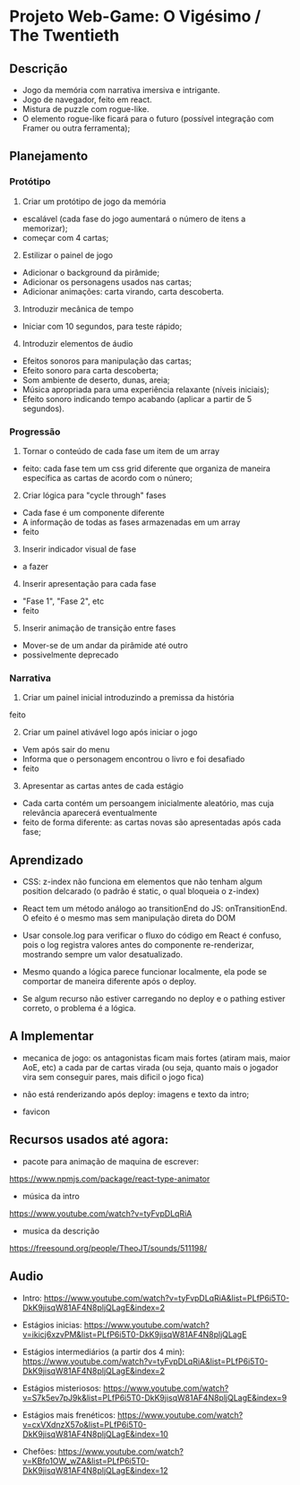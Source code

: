 # Projeto Web-Game: O Vigésimo / The Twentieth

## Descrição

- Jogo da memória com narrativa imersiva e intrigante.
- Jogo de navegador, feito em react.
- Mistura de puzzle com rogue-like.
- O elemento rogue-like ficará para o futuro (possível integração com Framer ou outra ferramenta);

## Planejamento

### Protótipo

1) Criar um protótipo de jogo da memória
- escalável (cada fase do jogo aumentará o número de itens a memorizar);
- começar com 4 cartas;

2) Estilizar o painel de jogo
- Adicionar o background da pirâmide;
- Adicionar os personagens usados nas cartas;
- Adicionar animações: carta virando, carta descoberta.

3) Introduzir mecânica de tempo
- Iniciar com 10 segundos, para teste rápido;

4) Introduzir elementos de áudio
- Efeitos sonoros para manipulação das cartas;
- Efeito sonoro para carta descoberta;
- Som ambiente de deserto, dunas, areia;
- Música apropriada para uma experiência relaxante (níveis iniciais);
- Efeito sonoro indicando tempo acabando (aplicar a partir de 5 segundos).

### Progressão

1) Tornar o conteúdo de cada fase um item de um array
- feito: cada fase tem um css grid diferente que organiza de maneira específica as cartas de acordo com o núnero;

2) Criar lógica para "cycle through" fases
- Cada fase é um componente diferente
- A informação de todas as fases armazenadas em um array
- feito

3) Inserir indicador visual de fase
- a fazer

4) Inserir apresentação para cada fase
- "Fase 1", "Fase 2", etc
- feito

5) Inserir animação de transição entre fases
- Mover-se de um andar da pirâmide até outro
- possivelmente deprecado

### Narrativa

1) Criar um painel inicial introduzindo a premissa da história

feito

2) Criar um painel ativável logo após iniciar o jogo
- Vem após sair do menu
- Informa que o personagem encontrou o livro e foi desafiado
- feito

3) Apresentar as cartas antes de cada estágio
- Cada carta contém um persoangem inicialmente aleatório, mas cuja relevância aparecerá eventualmente
- feito de forma diferente: as cartas novas são apresentadas após cada fase;

## Aprendizado

* CSS: z-index não funciona em elementos que não tenham algum position delcarado (o padrão é static, o qual bloqueia o z-index)

* React tem um método análogo ao transitionEnd do JS: onTransitionEnd. O efeito é o mesmo mas sem manipulação direta do DOM

* Usar console.log para verificar o fluxo do código em React é confuso, pois o log registra valores antes do componente re-renderizar, mostrando sempre um valor desatualizado.

* Mesmo quando a lógica parece funcionar localmente, ela pode se comportar de maneira diferente após o deploy.

* Se algum recurso não estiver carregando no deploy e o pathing estiver correto, o problema é a lógica.

## A Implementar

- mecanica de jogo: os antagonistas ficam mais fortes (atiram mais, maior AoE, etc) a cada par de cartas virada (ou seja, quanto mais o jogador vira sem conseguir pares, mais dificil o jogo fica)

- não está renderizando após deploy: imagens e texto da intro;
- favicon

## Recursos usados até agora:

- pacote para animação de maquina de escrever: 

https://www.npmjs.com/package/react-type-animator

- música da intro

https://www.youtube.com/watch?v=tyFvpDLqRiA

- musica da descrição

https://freesound.org/people/TheoJT/sounds/511198/

## Audio

* Intro: https://www.youtube.com/watch?v=tyFvpDLqRiA&list=PLfP6i5T0-DkK9jisqW81AF4N8pljQLagE&index=2

* Estágios inicias: https://www.youtube.com/watch?v=ikicj6xzvPM&list=PLfP6i5T0-DkK9jisqW81AF4N8pljQLagE

* Estágios intermediários (a partir dos 4 min): https://www.youtube.com/watch?v=tyFvpDLqRiA&list=PLfP6i5T0-DkK9jisqW81AF4N8pljQLagE&index=2

* Estágios misteriosos: https://www.youtube.com/watch?v=S7k5ev7pJ9k&list=PLfP6i5T0-DkK9jisqW81AF4N8pljQLagE&index=9

* Estágios mais frenéticos: https://www.youtube.com/watch?v=cxVXdnzX57o&list=PLfP6i5T0-DkK9jisqW81AF4N8pljQLagE&index=10

* Chefões: https://www.youtube.com/watch?v=KBfo1OW_wZA&list=PLfP6i5T0-DkK9jisqW81AF4N8pljQLagE&index=12